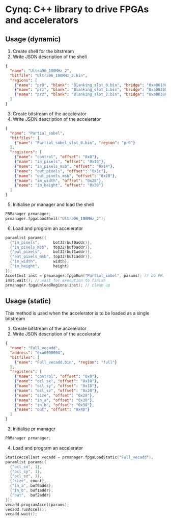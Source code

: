 # Cynq: C++ library to drive FPGAs and accelerators

## Usage (dynamic)

1. Create shell for the bitstream
2. Write JSON description of the shell
```JSON
{
  "name": "Ultra96_100MHz_2",
  "bitfile": "Ultra96_100MHz_2.bin",
  "regions": [
    {"name": "pr0", "blank": "Blanking_slot_0.bin", "bridge": "0xa0010000", "addr": "0xa0000000"},
    {"name": "pr1", "blank": "Blanking_slot_1.bin", "bridge": "0xa0020000", "addr": "0xa0001000"},
    {"name": "pr2", "blank": "Blanking_slot_2.bin", "bridge": "0xa0030000", "addr": "0xa0002000"}
  ]
}
```
3. Create bitstream of the accelerator
4. Write JSON description of the accelerator
```JSON
{
  "name": "Partial_sobel",
  "bitfiles": [
    {"name": "Partial_sobel_slot_0.bin", "region": "pr0"}
  ],
  "registers": [
    {"name": "control", "offset": "0x0"},
    {"name": "in_pixels", "offset": "0x10"},
    {"name": "in_pixels_msb", "offset": "0x14"},
    {"name": "out_pixels", "offset": "0x1c"},
    {"name": "out_pixels_msb", "offset": "0x20"},
    {"name": "im_width", "offset": "0x28"},
    {"name": "im_height", "offset": "0x30"}
  ]
}
```
5. Initialise pr manager and load the shell
```C++
PRManager prmanager;
prmanager.fpgaLoadShell("Ultra96_100MHz_2");
```
6. Load and program an accelerator
```C++
paramlist params({
  {"in_pixels",      bot32(buf0addr)},
  {"in_pixels_msb",  top32(buf0addr)},
  {"out_pixels",     bot32(buf1addr)},
  {"out_pixels_msb", top32(buf1addr)},
  {"im_width",       width},
  {"im_height",      height} 
});
AccelInst inst = prmanager.fpgaRun("Partial_sobel", params); // do PR, program accel and run
inst.wait(); // wait for execution to finish
prmanager.fpgaUnloadRegions(inst); // clean up
```


## Usage (static)
This method is used when the accelerator is to be loaded as a single bitstream

1. Create bitstream of the accelerator
2. Write JSON description of the accelerator
```JSON
{
  "name": "Full_vecadd",
  "address": "0xa0000000",
  "bitfiles": [
    {"name": "Full_vecadd.bin", "region": "full"}
  ],
  "registers": [
    {"name": "control", "offset": "0x0"},
    {"name": "ocl_sx", "offset": "0x10"},
    {"name": "ocl_sy", "offset": "0x18"},
    {"name": "ocl_sz", "offset": "0x20"},
    {"name": "size", "offset": "0x28"},
    {"name": "in_a", "offset": "0x30"},
    {"name": "in_b", "offset": "0x38"},
    {"name": "out", "offset": "0x40"}
  ]
}
```
3. Initialise pr manager
```C++
PRManager prmanager;
```
4. Load and program an accelerator
```C++
StaticAccelInst vecadd = prmanager.fpgaLoadStatic("Full_vecadd");
paramlist params({
  {"ocl_sx", 1},
  {"ocl_sy", 1},
  {"ocl_sz", 1},
  {"size", count},
  {"in_a", buf0addr},
  {"in_b", buf1addr},
  {"out",  buf2addr}
});
vecadd.programAccel(params);
vecadd.runAccel();
vecadd.wait();
```
